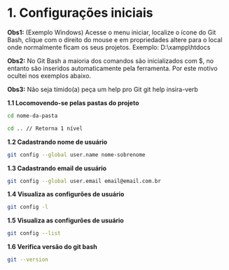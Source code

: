 # 1. Configurações iniciais

**Obs1:** (Exemplo Windows) Acesse o menu iniciar, localize o ícone do Git Bash, clique com o direito do mouse e em propriedades altere para o local onde normalmente ficam os seus projetos. Exemplo: D:\xampp\htdocs

**Obs2:** No Git Bash a maioria dos comandos são inicializados com $, no entanto são inseridos automaticamente pela ferramenta. Por este motivo ocultei nos exemplos abaixo.

**Obs3:** Não seja tímido(a) peça um help pro Git
git help insira-verb

**1.1 Locomovendo-se pelas pastas do projeto**
```bash
cd nome-da-pasta

cd .. // Retorna 1 nível
```
**1.2 Cadastrando nome de usuário**
```bash
git config --global user.name nome-sobrenome
```
**1.3 Cadastrando email de usuário**
```bash
git config --global user.email email@email.com.br
```
**1.4 Visualiza as configurões de usuário**
```bash
git config -l
```
**1.5 Visualiza as configurões de usuário**
```bash
git config --list
```
**1.6 Verifica versão do git bash**
```bash
git --version
```
